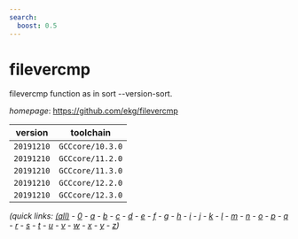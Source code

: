 ```yaml
---
search:
  boost: 0.5
---
```

# filevercmp

filevercmp function as in sort --version-sort.

*homepage*: <https://github.com/ekg/filevercmp>

version | toolchain
--------|----------
``20191210`` | ``GCCcore/10.3.0``
``20191210`` | ``GCCcore/11.2.0``
``20191210`` | ``GCCcore/11.3.0``
``20191210`` | ``GCCcore/12.2.0``
``20191210`` | ``GCCcore/12.3.0``


*(quick links: [(all)](../index.md) - [0](../0/index.md) - [a](../a/index.md) - [b](../b/index.md) - [c](../c/index.md) - [d](../d/index.md) - [e](../e/index.md) - [f](../f/index.md) - [g](../g/index.md) - [h](../h/index.md) - [i](../i/index.md) - [j](../j/index.md) - [k](../k/index.md) - [l](../l/index.md) - [m](../m/index.md) - [n](../n/index.md) - [o](../o/index.md) - [p](../p/index.md) - [q](../q/index.md) - [r](../r/index.md) - [s](../s/index.md) - [t](../t/index.md) - [u](../u/index.md) - [v](../v/index.md) - [w](../w/index.md) - [x](../x/index.md) - [y](../y/index.md) - [z](../z/index.md))*

